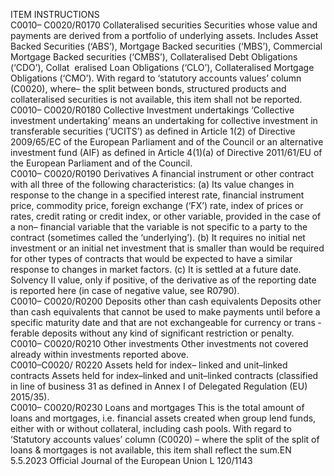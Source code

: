  
ITEM  INSTRUCTIONS  
C0010– 
C0020/R0170  Collateralised securities  Securities whose value and payments are derived from a portfolio of underlying assets. 
Includes Asset Backed Securities (‘ABS’), Mortgage Backed securities (‘MBS’), Commercial 
Mortgage Backed securities (‘CMBS’), Collateralised Debt Obligations (‘CDO’), Collat ­
eralised Loan Obligations (‘CLO’), Collateralised Mortgage Obligations (‘CMO’). 
With regard to ‘statutory accounts values’ column (C0020), where– the split between 
bonds, structured products and collateralised securities is not available, this item shall 
not be reported.  
C0010– 
C0020/R0180  Collective Investment 
undertakings  ‘Collective investment undertaking’ means an undertaking for collective investment in 
transferable securities (‘UCITS’) as defined in Article 1(2) of Directive 2009/65/EC of 
the European Parliament and of the Council or an alternative investment fund (AIF) as 
defined in Article 4(1)(a) of Directive 2011/61/EU of the European Parliament and of 
the Council.  
C0010– 
C0020/R0190  Derivatives  A financial instrument or other contract with all three of the following characteristics: 
(a) Its value changes in response to the change in a specified interest rate, financial 
instrument price, commodity price, foreign exchange (‘FX’) rate, index of prices or 
rates, credit rating or credit index, or other variable, provided in the case of a non– 
financial variable that the variable is not specific to a party to the contract 
(sometimes called the ‘underlying’). 
(b) It requires no initial net investment or an initial net investment that is smaller than 
would be required for other types of contracts that would be expected to have a 
similar response to changes in market factors. 
(c) It is settled at a future date. 
Solvency II value, only if positive, of the derivative as of the reporting date is reported 
here (in case of negative value, see R0790).  
C0010– 
C0020/R0200  Deposits other than cash 
equivalents  Deposits other than cash equivalents that cannot be used to make payments until 
before a specific maturity date and that are not exchangeable for currency or trans ­
ferable deposits without any kind of significant restriction or penalty.  
C0010– 
C0020/R0210  Other investments  Other investments not covered already within investments reported above.  
C0010–C0020/ 
R0220  Assets held for index– 
linked and unit–linked 
contracts  Assets held for index–linked and unit–linked contracts (classified in line of business 31 
as defined in Annex I of Delegated Regulation (EU) 2015/35).  
C0010– 
C0020/R0230  Loans and mortgages  This is the total amount of loans and mortgages, i.e. financial assets created when group 
lend funds, either with or without collateral, including cash pools. 
With regard to ‘Statutory accounts values’ column (C0020) – where the split of the split 
of loans & mortgages is not available, this item shall reflect the sum.EN  5.5.2023 Official Journal of the European Union L 120/1143